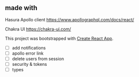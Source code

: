 ## made with

Hasura
Apollo client https://www.apollographql.com/docs/react/

Chakra UI https://chakra-ui.com/

This project was bootstrapped with [Create React App](https://github.com/facebook/create-react-app).

- [ ] add notifications
- [ ] apollo error link
- [ ] delete users from session
- [ ] security & tokens
- [ ] types
